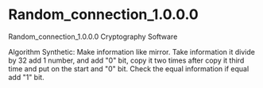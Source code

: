 # Random_connection_1.0.0.0
Random_connection_1.0.0.0 Cryptography Software 

Algorithm Synthetic: Make information like mirror. Take information it divide by 32 add 1 number, and add "0" bit, copy it two times after copy it third time and put on the start and "0" bit. Check the equal information if equal add "1" bit.


